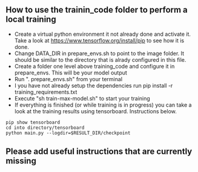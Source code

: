 ## How to use the trainin_code folder to perform a local training

* Create a virtual python environment it not already done and activate it. Take a look at https://www.tensorflow.org/install/pip to see how it is done.
* Change DATA_DIR in prepare_envs.sh to point to the image folder. It should be similar to the directory that is alrady configured in this file.
* Create a folder one level above training_code and configure it in prepare_envs. This will be your model output
* Run ". prepare_envs.sh" from your terminal
* I you have not already setup the dependencies run pip install -r training_requirements.txt
* Execute "sh train-max-model.sh" to start your training
* If everything is finished (or while training is in progress) you can take a look at the training results using tensorboard. Instructions below.

`pip show tensorboard`<br/>
`cd into directory/tensorboard`<br/>
`python main.py --logdir=$RESULT_DIR/checkpoint`

## Please add useful instructions that are currently missing
